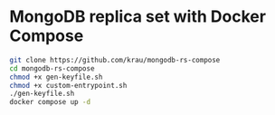 # MongoDB replica set with Docker Compose

```bash
git clone https://github.com/krau/mongodb-rs-compose
cd mongodb-rs-compose
chmod +x gen-keyfile.sh
chmod +x custom-entrypoint.sh
./gen-keyfile.sh
docker compose up -d
```